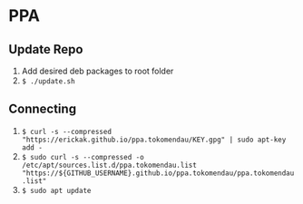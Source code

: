 # PPA

## Update Repo

1. Add desired deb packages to root folder
2. `$ ./update.sh`

## Connecting

1. `$ curl -s --compressed "https://erickak.github.io/ppa.tokomendau/KEY.gpg" | sudo apt-key add -`
2. `$ sudo curl -s --compressed -o /etc/apt/sources.list.d/ppa.tokomendau.list "https://${GITHUB_USERNAME}.github.io/ppa.tokomendau/ppa.tokomendau.list"`
3. `$ sudo apt update`
